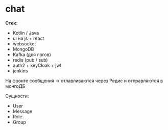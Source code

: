 # chat
<b>Стек</b>:
 - Kotlin / Java
 - ui  на js + react
 - websocket
 - MongoDB
 - Kafka (для логов)
 - redis (pub / sub)
 - auth2 + keyCloak + jwt
 - jenkins

На фронте сообщения -> отлавливаются через Редис и отправляются в монгоДБ

Сущности:
 - User
 - Message
 - Role
 - Group
